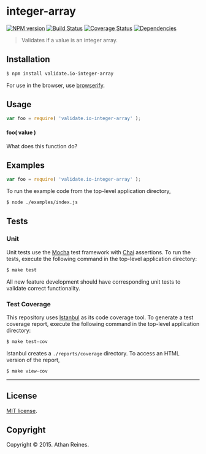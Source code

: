 integer-array
===
[![NPM version][npm-image]][npm-url] [![Build Status][travis-image]][travis-url] [![Coverage Status][coveralls-image]][coveralls-url] [![Dependencies][dependencies-image]][dependencies-url]

> Validates if a value is an integer array.


## Installation

``` bash
$ npm install validate.io-integer-array
```

For use in the browser, use [browserify](https://github.com/substack/node-browserify).


## Usage

``` javascript
var foo = require( 'validate.io-integer-array' );
```

#### foo( value )

What does this function do?


## Examples

``` javascript
var foo = require( 'validate.io-integer-array' );
```

To run the example code from the top-level application directory,

``` bash
$ node ./examples/index.js
```


## Tests

### Unit

Unit tests use the [Mocha](http://mochajs.org) test framework with [Chai](http://chaijs.com) assertions. To run the tests, execute the following command in the top-level application directory:

``` bash
$ make test
```

All new feature development should have corresponding unit tests to validate correct functionality.


### Test Coverage

This repository uses [Istanbul](https://github.com/gotwarlost/istanbul) as its code coverage tool. To generate a test coverage report, execute the following command in the top-level application directory:

``` bash
$ make test-cov
```

Istanbul creates a `./reports/coverage` directory. To access an HTML version of the report,

``` bash
$ make view-cov
```


---
## License

[MIT license](http://opensource.org/licenses/MIT). 


## Copyright

Copyright &copy; 2015. Athan Reines.


[npm-image]: http://img.shields.io/npm/v/validate.io-integer-array.svg
[npm-url]: https://npmjs.org/package/validate.io-integer-array

[travis-image]: http://img.shields.io/travis/validate-io/integer-array/master.svg
[travis-url]: https://travis-ci.org/validate-io/integer-array

[coveralls-image]: https://img.shields.io/coveralls/validate-io/integer-array/master.svg
[coveralls-url]: https://coveralls.io/r/validate-io/integer-array?branch=master

[dependencies-image]: http://img.shields.io/david/validate-io/integer-array.svg
[dependencies-url]: https://david-dm.org/validate-io/integer-array

[dev-dependencies-image]: http://img.shields.io/david/dev/validate-io/integer-array.svg
[dev-dependencies-url]: https://david-dm.org/dev/validate-io/integer-array

[github-issues-image]: http://img.shields.io/github/issues/validate-io/integer-array.svg
[github-issues-url]: https://github.com/validate-io/integer-array/issues
